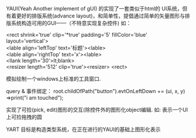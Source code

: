 YAUI(Yeah Another implement of gUI)
的实现了一套类似于html的 UI系统，但有着更好的排版系统(advance layout)，和简单性，提倡通过简单的矢量图形与排版系统构造可用的GUI——（不特意实现复杂控件)
如：                   

&lt;rect shrink='true' clip='*true' padding='5' fillColor='blue' layout='vertical'&gt;                                                                           
    &lt;lable align='leftTop' text='标题'&gt;&lt;lable&gt;                                                                  
    &lt;lable align='rightTop' text='x'&gt;&lt;lable&gt;                                                                  
    &lt;llank length='30'&gt;lt;blank&gt;                                                                  
    &lt;resizer length='512' clip='true'&gt;&lt;resizer&gt; 
&lt;rect&gt;                         

模拟绘制一个windows上标准的工具窗口.

query & 事件绑定：
root.childOfPath("button").evtOnLeftDown
  += (ui, x, y)
    =>print("i am touched");


实现了可捡(pick, edit)图形的交互(除控件外的图形化object编辑.
如:
<round dragAble='true'></round>
表示一个UI上可捡拖拽的圆


YART
目标是构造类型系统，在正在进行的YAUI的基础上图形化表示
